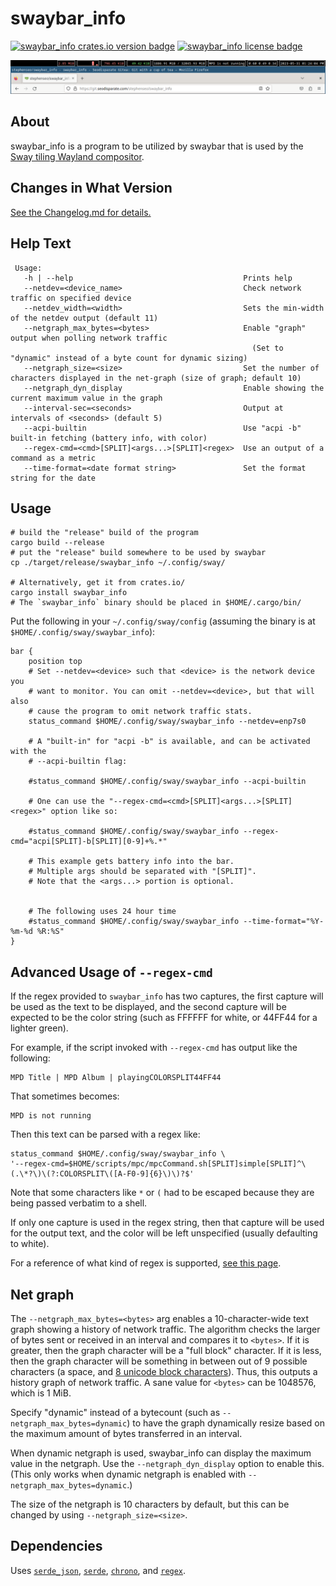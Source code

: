 # swaybar\_info

[![swaybar\_info crates.io version badge](https://img.shields.io/crates/v/swaybar_info)](https://crates.io/crates/swaybar_info)
[![swaybar\_info license badge](https://img.shields.io/github/license/Stephen-Seo/swaybar_info)](https://choosealicense.com/licenses/mit/)

[![swaybar\_info preview image](https://github.com/Stephen-Seo/swaybar_info/raw/master/pictures/swaybar_screenshot_00.png)](https://github.com/Stephen-Seo/swaybar_info/raw/master/pictures/swaybar_screenshot_00.png)

## About

swaybar\_info is a program to be utilized by swaybar that is used by the [Sway
tiling Wayland compositor](https://swaywm.org).

## Changes in What Version

[See the Changelog.md for details.](https://github.com/Stephen-Seo/swaybar_info/blob/master/Changelog.md)

## Help Text

     Usage:
       -h | --help                                      Prints help
       --netdev=<device_name>                           Check network traffic on specified device
       --netdev_width=<width>                           Sets the min-width of the netdev output (default 11)
       --netgraph_max_bytes=<bytes>                     Enable "graph" output when polling network traffic
                                                          (Set to "dynamic" instead of a byte count for dynamic sizing)
       --netgraph_size=<size>                           Set the number of characters displayed in the net-graph (size of graph; default 10)
       --netgraph_dyn_display                           Enable showing the current maximum value in the graph
       --interval-sec=<seconds>                         Output at intervals of <seconds> (default 5)
       --acpi-builtin                                   Use "acpi -b" built-in fetching (battery info, with color)
       --regex-cmd=<cmd>[SPLIT]<args...>[SPLIT]<regex>  Use an output of a command as a metric
       --time-format=<date format string>               Set the format string for the date

## Usage

    # build the "release" build of the program
    cargo build --release
    # put the "release" build somewhere to be used by swaybar
    cp ./target/release/swaybar_info ~/.config/sway/

    # Alternatively, get it from crates.io/
    cargo install swaybar_info
    # The `swaybar_info` binary should be placed in $HOME/.cargo/bin/

Put the following in your `~/.config/sway/config` (assuming the binary is at
`$HOME/.config/sway/swaybar_info`):

    bar {
        position top
        # Set --netdev=<device> such that <device> is the network device you
        # want to monitor. You can omit --netdev=<device>, but that will also
        # cause the program to omit network traffic stats.
        status_command $HOME/.config/sway/swaybar_info --netdev=enp7s0

        # A "built-in" for "acpi -b" is available, and can be activated with the
        # --acpi-builtin flag:

        #status_command $HOME/.config/sway/swaybar_info --acpi-builtin

        # One can use the "--regex-cmd=<cmd>[SPLIT]<args...>[SPLIT]<regex>" option like so:

        #status_command $HOME/.config/sway/swaybar_info --regex-cmd="acpi[SPLIT]-b[SPLIT][0-9]+%.*"

        # This example gets battery info into the bar.
        # Multiple args should be separated with "[SPLIT]".
        # Note that the <args...> portion is optional.


        # The following uses 24 hour time
        #status_command $HOME/.config/sway/swaybar_info --time-format="%Y-%m-%d %R:%S"
    }

## Advanced Usage of `--regex-cmd`

If the regex provided to `swaybar_info` has two captures, the first capture will
be used as the text to be displayed, and the second capture will be expected to
be the color string (such as FFFFFF for white, or 44FF44 for a lighter green).

For example, if the script invoked with `--regex-cmd` has output like the
following:

    MPD Title | MPD Album | playingCOLORSPLIT44FF44

That sometimes becomes:

    MPD is not running

Then this text can be parsed with a regex like:

    status_command $HOME/.config/sway/swaybar_info \
    '--regex-cmd=$HOME/scripts/mpc/mpcCommand.sh[SPLIT]simple[SPLIT]^\(.\*?\)\(?:COLORSPLIT\([A-F0-9]{6}\)\)?$'

Note that some characters like `*` or `(` had to be escaped because they are
being passed verbatim to a shell.

If only one capture is used in the regex string, then that capture will be used
for the output text, and the color will be left unspecified (usually defaulting
to white).

For a reference of what kind of regex is supported,
[see this page](https://docs.rs/regex/1.9.1/regex/index.html#syntax).

## Net graph

The `--netgraph_max_bytes=<bytes>` arg enables a 10-character-wide text graph
showing a history of network traffic. The algorithm checks the larger of bytes
sent or received in an interval and compares it to `<bytes>`. If it is greater,
then the graph character will be a "full block" character. If it is less, then
the graph character will be something in between out of 9 possible characters (a
space, and [8 unicode block
characters](https://en.wikipedia.org/wiki/Block_Elements)). Thus, this outputs
a history graph of network traffic. A sane value for `<bytes>` can be 1048576,
which is 1 MiB.

Specify "dynamic" instead of a bytecount (such as
`--netgraph_max_bytes=dynamic`) to have the graph dynamically resize based on
the maximum amount of bytes transferred in an interval.

When dynamic netgraph is used, swaybar\_info can display the maximum value in
the netgraph. Use the `--netgraph_dyn_display` option to enable this. (This
only works when dynamic netgraph is enabled with
`--netgraph_max_bytes=dynamic`.)

The size of the netgraph is 10 characters by default, but this can be changed by
using `--netgraph_size=<size>`.

## Dependencies

Uses [`serde_json`](https://crates.io/crates/serde_json),
[`serde`](https://crates.io/crates/serde),
[`chrono`](https://crates.io/crates/chrono),
and [`regex`](https://crates.io/crates/regex).
